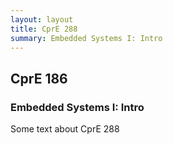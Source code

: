 ```yaml
---
layout: layout
title: CprE 288
summary: Embedded Systems I: Intro
---
```


## CprE 186
### Embedded Systems I: Intro

Some text about CprE 288
